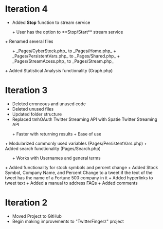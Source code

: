 # Iteration 4
+ Added **Stop** function to stream service
<ul>
 + User has the option to **Stop/Start** stream service
</ul>
+ Renamed several files
<ul>
 + _Pages/CyberStock.php_ to _Pages/Home.php_
 + _Pages/PersistentVars.php_ to _Pages/Shared.php_
 + _Pages/StreamAcess.php_ to _Pages/Stream.php_
</ul>
+ Added Statistical Analysis functionality (Graph.php)


# Iteration 3
+ Deleted erroneous and unused code
+ Deleted unused files
+ Updated folder structure
+ Replaced tmhOAuth Twitter Streaming API with Spatie Twitter Streaming API
<ul>
 + Faster with returning results
 + Ease of use
</ul>
+ Modularized commonly used variables (Pages/PersistentVars.php)
+ Added search functionality (Pages/Search.php)
<ul>
 + Works with Usernames and general terms
</ul>
+ Added functionality for stock symbols and percent change
+ Added Stock Symbol, Company Name, and Percent Change to a tweet if the text of the tweet has the name of a Fortune 500 company in it
+ Added hyperlinks to tweet text
+ Added a manual to address FAQs
+ Added comments

# Iteration 2
+ Moved Project to GitHub
+ Begin making improvements to "TwitterFingerz" project